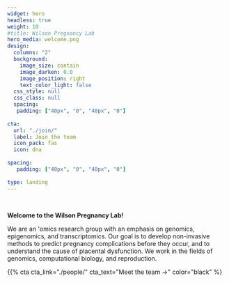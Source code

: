 ```yaml
---
widget: hero
headless: true
weight: 10
#title: Wilson Pregnancy Lab
hero_media: welcome.png
design:
  columns: "2"
  background:
    image_size: contain
    image_darken: 0.0
    image_position: right
    text_color_light: false
  css_style: null
  css_class: null
  spacing:
   padding: ["40px", "0", "40px", "0"]
   
cta:
  url: "./join/"
  label: Join the team
  icon_pack: fas
  icon: dna
  
spacing:
   padding: ["40px", "0", "40px", "0"]
   
type: landing
---
```

<br>

**Welcome to the Wilson Pregnancy Lab!**

We are an  'omics research group with an emphasis on genomics, epigenomics, and transcriptomics. Our goal is to develop non-invasive methods to predict pregnancy complications before they occur, and to understand the cause of placental dysfunction. We work in the fields of genomics, computational biology, and reproduction.

{{% cta  cta_link="./people/" cta_text="Meet the team →" color="black" %}